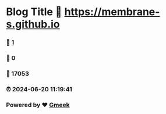 # Blog Title :link: https://membrane-s.github.io 
### :page_facing_up: [1](https://membrane-s.github.io/tag.html) 
### :speech_balloon: 0 
### :hibiscus: 17053 
### :alarm_clock: 2024-06-20 11:19:41 
### Powered by :heart: [Gmeek](https://github.com/Meekdai/Gmeek)
